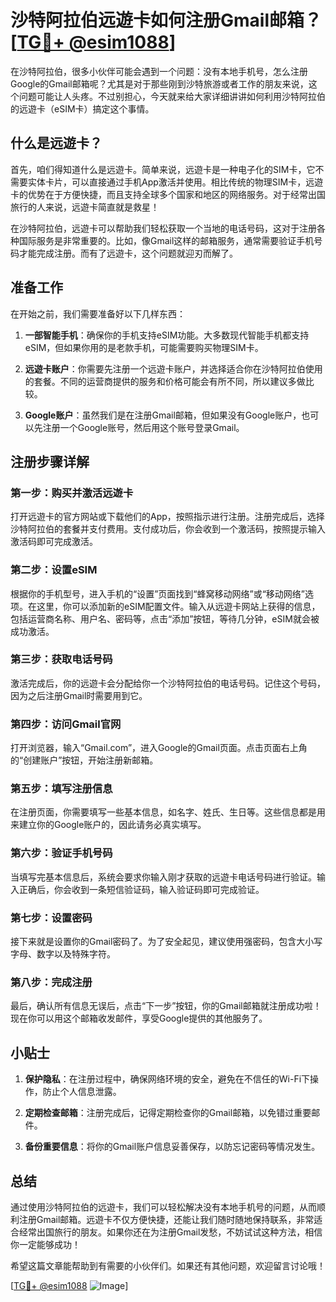 # 沙特阿拉伯远遊卡如何注册Gmail邮箱？[[TG💪+ @esim1088](https://t.me/s/esim1088)]

在沙特阿拉伯，很多小伙伴可能会遇到一个问题：没有本地手机号，怎么注册Google的Gmail邮箱呢？尤其是对于那些刚到沙特旅游或者工作的朋友来说，这个问题可能让人头疼。不过别担心，今天就来给大家详细讲讲如何利用沙特阿拉伯的远遊卡（eSIM卡）搞定这个事情。

## 什么是远遊卡？

首先，咱们得知道什么是远遊卡。简单来说，远遊卡是一种电子化的SIM卡，它不需要实体卡片，可以直接通过手机App激活并使用。相比传统的物理SIM卡，远遊卡的优势在于方便快捷，而且支持全球多个国家和地区的网络服务。对于经常出国旅行的人来说，远遊卡简直就是救星！

在沙特阿拉伯，远遊卡可以帮助我们轻松获取一个当地的电话号码，这对于注册各种国际服务是非常重要的。比如，像Gmail这样的邮箱服务，通常需要验证手机号码才能完成注册。而有了远遊卡，这个问题就迎刃而解了。

## 准备工作

在开始之前，我们需要准备好以下几样东西：

1. **一部智能手机**：确保你的手机支持eSIM功能。大多数现代智能手机都支持eSIM，但如果你用的是老款手机，可能需要购买物理SIM卡。
   
2. **远遊卡账户**：你需要先注册一个远遊卡账户，并选择适合你在沙特阿拉伯使用的套餐。不同的运营商提供的服务和价格可能会有所不同，所以建议多做比较。

3. **Google账户**：虽然我们是在注册Gmail邮箱，但如果没有Google账户，也可以先注册一个Google账号，然后用这个账号登录Gmail。

## 注册步骤详解

### 第一步：购买并激活远遊卡

打开远遊卡的官方网站或下载他们的App，按照指示进行注册。注册完成后，选择沙特阿拉伯的套餐并支付费用。支付成功后，你会收到一个激活码，按照提示输入激活码即可完成激活。

### 第二步：设置eSIM

根据你的手机型号，进入手机的“设置”页面找到“蜂窝移动网络”或“移动网络”选项。在这里，你可以添加新的eSIM配置文件。输入从远遊卡网站上获得的信息，包括运营商名称、用户名、密码等，点击“添加”按钮，等待几分钟，eSIM就会被成功激活。

### 第三步：获取电话号码

激活完成后，你的远遊卡会分配给你一个沙特阿拉伯的电话号码。记住这个号码，因为之后注册Gmail时需要用到它。

### 第四步：访问Gmail官网

打开浏览器，输入“Gmail.com”，进入Google的Gmail页面。点击页面右上角的“创建账户”按钮，开始注册新邮箱。

### 第五步：填写注册信息

在注册页面，你需要填写一些基本信息，如名字、姓氏、生日等。这些信息都是用来建立你的Google账户的，因此请务必真实填写。

### 第六步：验证手机号码

当填写完基本信息后，系统会要求你输入刚才获取的远遊卡电话号码进行验证。输入正确后，你会收到一条短信验证码，输入验证码即可完成验证。

### 第七步：设置密码

接下来就是设置你的Gmail密码了。为了安全起见，建议使用强密码，包含大小写字母、数字以及特殊字符。

### 第八步：完成注册

最后，确认所有信息无误后，点击“下一步”按钮，你的Gmail邮箱就注册成功啦！现在你可以用这个邮箱收发邮件，享受Google提供的其他服务了。

## 小贴士

1. **保护隐私**：在注册过程中，确保网络环境的安全，避免在不信任的Wi-Fi下操作，防止个人信息泄露。

2. **定期检查邮箱**：注册完成后，记得定期检查你的Gmail邮箱，以免错过重要邮件。

3. **备份重要信息**：将你的Gmail账户信息妥善保存，以防忘记密码等情况发生。

## 总结

通过使用沙特阿拉伯的远遊卡，我们可以轻松解决没有本地手机号的问题，从而顺利注册Gmail邮箱。远遊卡不仅方便快捷，还能让我们随时随地保持联系，非常适合经常出国旅行的朋友。如果你还在为注册Gmail发愁，不妨试试这种方法，相信你一定能够成功！

希望这篇文章能帮助到有需要的小伙伴们。如果还有其他问题，欢迎留言讨论哦！

[[TG💪+ @esim1088](https://t.me/s/esim1088) ![Image](https://i.postimg.cc/4NQfJmqS/Snipaste-2025-05-13-00-14-12.png)]